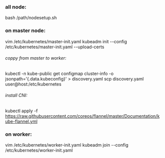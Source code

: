 ### all node:
bash /path/nodesetup.sh
### on master node:
vim /etc/kubernetes/master-init.yaml 
kubeadm init --config /etc/kubernetes/master-init.yaml --upload-certs
###### coppy from master to worker:
kubectl -n kube-public get configmap cluster-info -o jsonpath='{.data.kubeconfig}' > discovery.yaml
scp discovery.yaml user@host:/etc/kubernetes
###### install CNI:
kubectl apply -f https://raw.githubusercontent.com/coreos/flannel/master/Documentation/kube-flannel.yml
### on worker:
vim /etc/kubernetes/worker-init.yaml
kubeadm join --config /etc/kubernetes/worker-init.yaml
